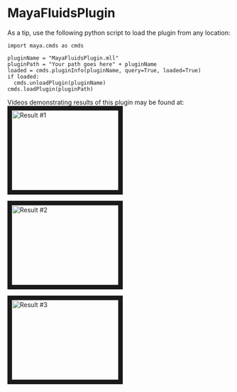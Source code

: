 # MayaFluidsPlugin

As a tip, use the following python script to load the plugin from any location:

```
import maya.cmds as cmds

pluginName = "MayaFluidsPlugin.mll"
pluginPath = "Your path goes here" + pluginName
loaded = cmds.pluginInfo(pluginName, query=True, loaded=True)
if loaded:
  cmds.unloadPlugin(pluginName)
cmds.loadPlugin(pluginPath)
```

Videos demonstrating results of this plugin may be found at:
<a href="http://www.youtube.com/watch?feature=player_embedded&v=Yrc4ADP0xRs
" target="_blank"><img src="http://img.youtube.com/vi/Yrc4ADP0xRs/0.jpg" 
alt="Result #1" width="240" height="180" border="10" /></a>


<a href="http://www.youtube.com/watch?feature=player_embedded&v=h7o_w0TVFBY
" target="_blank"><img src="http://img.youtube.com/vi/h7o_w0TVFBY/0.jpg" 
alt="Result #2" width="240" height="180" border="10" /></a>


<a href="http://www.youtube.com/watch?feature=player_embedded&v=rcVG6ZtEgWk
" target="_blank"><img src="http://img.youtube.com/vi/rcVG6ZtEgWk/0.jpg" 
alt="Result #3" width="240" height="180" border="10" /></a>
